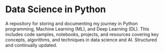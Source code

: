# Data Science in Python


A repository for storing and documenting my journey in Python programming, Machine Learning (ML), and Deep Learning (DL). This includes code samples, notebooks, projects, and resources covering key concepts, algorithms, and techniques in data science and AI. Structured and continually updated.

